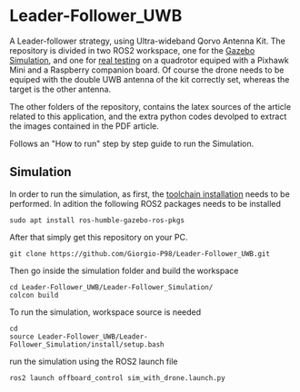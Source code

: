 # Leader-Follower_UWB
A Leader-follower strategy, using Ultra-wideband Qorvo Antenna Kit. The repository is divided in two ROS2 workspace, one for the [Gazebo Simulation](https://github.com/Giorgio-P98/Leader-Follower_UWB/tree/main/Leader-Follower_Simulation), and one for [real testing](https://github.com/Giorgio-P98/Leader-Follower_UWB/tree/main/Leader-Follower) on a quadrotor equiped with a Pixhawk Mini and a Raspberry companion board. Of course the drone needs to be equiped with the double UWB antenna of the kit correctly set, whereas the target is the other antenna. 

The other folders of the repository, contains the latex sources of the article related to this application, and the extra python codes devolped to extract the images contained in the PDF article.

Follows an "How to run" step by step guide to run the Simulation. 

## Simulation
In order to run the simulation, as first, the [toolchain installation](https://github.com/lucasantoro/PX4-ROS2-Tutorial/blob/main/docs/toolchain_installation.md) needs to be performed. In adition the following ROS2 packages needs to be installed
```
sudo apt install ros-humble-gazebo-ros-pkgs
```
After that simply get this repository on your PC.
```
git clone https://github.com/Giorgio-P98/Leader-Follower_UWB.git
```
Then go inside the simulation folder and build the workspace
```
cd Leader-Follower_UWB/Leader-Follower_Simulation/
colcon build
```
To run the simulation, workspace source is needed
```
cd
source Leader-Follower_UWB/Leader-Follower_Simulation/install/setup.bash
```
run the simulation using the ROS2 launch file
```
ros2 launch offboard_control sim_with_drone.launch.py
```
